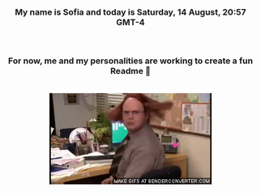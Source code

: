 


<div align="center">
<h3 >My name is Sofia and today is Saturday, 14 August, 20:57 GMT-4</h3><br>
<h3 >For now, me and my personalities are working to create a fun Readme 👋
</h3><br>
<img src='img/dwight.gif' alt='working...'/>
</div>
